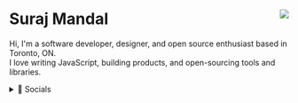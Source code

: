 <h1 align="left">Suraj Mandal<img src="https://komarev.com/ghpvc/?username=surajmandalcell&label=Hits&style=flat-square" align="right" /></h1>


Hi, I'm a software developer, designer, and open source enthusiast based in Toronto, ON.  
I love writing JavaScript, building products, and open-sourcing tools and libraries.

<details>
  <summary>🎩 Socials</summary>
  
My Website is [surajmandal.in](https://surajmandal.in)  
You can contact me at **me@surajmandal.in**  
 <br />
[Website](https://surajmandal.in) | [Twitter](https://twitter.com/surajmandalcell) | [Dribbble](https://dribbble.com/surajmandalcell) | [Instagram](https://instagram.com/surajmandalcell) | [Npm](https://www.npmjs.com/~surajmandalcell)  
  
</details>

